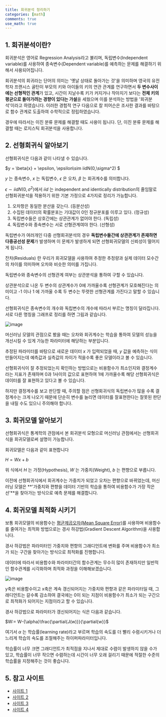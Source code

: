 ```yaml
---
title: 회귀분석 정리하기
categories: [math]
comments: true
use_math: true
---
```




## 1. 회귀분석이란?

회귀분석은 영어로 Regression Analysis라고 불리며, 독립변수(Independent variable)를 사용하여 종속변수(Dependent variable)를 예측하는 문제를 해결하기 위해서 사용되어집니다.

회귀분석의 회귀라는 단어의 의미는 '옛날 상태로 돌아가는 것'을 의미하며 영국의 유전학자 프랜시스 골턴이 부모의 키와 아이들의 키의 연관 관계를 연구하면서 **두 변수사이에는 선형적인 관계**가 있고, 시간이 지날수록 키가 커지거나 작아지기 보다는 **전체 키의 평균으로 돌아가려는 경향이 있다는 가설**을 세웠으며 이를 분석하는 방법을 '회귀분석'이라고 하였습니다. 이러한 경험적 연구 다음으로 칼 피어슨은 조사한 결과를 바탕으로 함수 관계로 도출하여 수학적으로 정립하였습니다.

경우에 따라서는 이진 분류 문제를 해결할 때도 사용이 됩니다. 단, 이진 분류 문제를 해결할 때는 로지스틱 회귀분석을 사용합니다.



## 2. 선형회귀식 알아보기

선형회귀식은 다음과 같이 나타낼 수 있습니다.

$y = \beta{x} + \epsilon, \epsilon\sim iidN(0,\sigma^2) $​​​

$y$​​​​ 는 종속변수, $x$​​​ 는 독립변수,  $\epsilon$​​​ 은 오차, $\beta$​​​ 는 회귀계수를 의미합니다. 

$\epsilon \sim iidN(0,\sigma^2)$​​​ 에서 $iid$ 는 independent and identically distribution의 줄임말로 선형회귀분석을 적용하기 위한 기본 가정으로 4가지로 정리가 가능합니다.

1. 오차항은 동일한 분산을 갖는다. (등분산성)
2. 수집된 데이터의 확률분포는 기대값이 0인 정규분포를 이루고 있다. (정규성)
3. 독립변수들은 상호간에는 상관관계가 없어야 한다. (독립성)
4. 독립변수와 종속변수는 서로 선형관계여야 한다. (선형성)

독립변수가 여러개인 다중 선형회귀분석의 경우 **독립변수들간에 상관관계가 존재하면 다중공선성 문제**가 발생하며 이 문제가 발생하게 되면 선형회귀모델의 신뢰성이 떨어지게 됩니다.

잔차(Residuals) 란 우리가 회귀모델을 사용하여 추정한 추정량과 실제 데이터 모수간의 차이를 의미하며 오차와 비슷한 의미를 가집니다.

독립변수와 종속변수의 선형관계 여부는 상관분석을 통하여 구할 수 있습니다.

상관분석으로 나온 두 변수의 상관계수가 0에 가까울수록 선형관계가 모호해진다는 의미이고 -1 이나 1 에 가까울 수록 두 변수는 뚜렷한 선형관계를 가진다고 말할 수 있습니다.

선형회귀식은 종속변수의 개수와 독립변수의 개수에 따라서 부르는 명칭이 달라집니다. 서로 다른 명칭을 그래프로 정리를 하면 그림과 같습니다.

![image](https://user-images.githubusercontent.com/51338268/138598075-07720ebb-0b4a-4e9b-ad76-ed4b93e503e7.png)

머신러닝 모델의 관점으로 봤을 때는 오차와 회귀계수는 학습을 통하여 모델의 성능을 개선시킬 수 있게 가능한 파라미터에 해당하는 부분입니다.

추정된 파라미터를 바탕으로 새로운 데이터 $x$ 가 입력되었을 때, $y$ 값을 예측하는 식이 만들어지는데 예측값과 실측값의 차이가 적을수록 좋은 모델이라고 볼 수 있습니다.

선형회귀식이 잘 추정되었는지 확인하는 방법으로는 비용함수가 최소인지와 결정계수라는 지표가 존재하며 0과 1사이의 값으로 표현하여 1에 가까울수록 해당 선형회귀식은 데이터를 잘 표현하고 있다고 볼 수 있습니다.

하지만 결정계수를 보고 판단할 때, 주의할 점은 선형회귀식의 독립변수가 많을 수록 결정계수는 크게 나오기 때문에 단순히 변수를 늘리면 데이터를 잘표현한다는 잘못된 판단을 내릴 수도 있으니 주의해야 합니다.



## 3. 회귀모델 알아보기

선형회귀식은 통계학의 관점에서 본 회귀분석 모형으로 머신러닝 관점에서는 선형회귀식을 회귀모델로써 설명이 가능합니다.

회귀모델은 다음과 같이 표현합니다

$H = Wx + b$

위 식에서 $H$ 는 가정(Hypothesis), $W$​ 는 가중치(Weight), $b$ 는 편향으로 부릅니다.

이전에 선형회귀식에서 회귀계수는 가중치가 되었고 오차는 편향으로 바뀌었는데, 머신러닝 모델은 **'가중치와 편향을 데이터 기반의 학습을 통하여 비용함수가 가장 작은 선'**을 찾아가는 방식으로 예측 문제를 해결합니다.



## 4. 회귀모델 최적화 시키기

보통 회귀모델의 비용함수는 [평균제곱오차(Mean Square Error)](https://sda96.github.io/2021-10/mse_var_bias)를 사용하며 비용함수를 줄여가는 최적화 방법으로는 경사 하강법(Gradient Descent Algorithm)을 사용합니다.

경사 하강법은 파라미터인 가중치와 편향의 그래디언트에 변화를 주며 비용함수가 최소가 되는 구간을 찾아가는 방식으로 최적화를 진행합니다.

데이터에 따라서 비용함수와 파라미터간의 함수관계는 무수히 많이 존재하지만 일반적인 함수관계를 시각화하며 최적화 과정을 이해해보겠습니다.

![image](https://user-images.githubusercontent.com/51338268/138600095-7f86c15c-c5ad-4cc9-a3a4-4ec45b12599a.png)

y축은 비용함수이고 x축은 계속 갱신되어지는 가중치와 편향과 같은 파라미터일 때, 그래디언트는 갈수록 감소하여 결국에는 0이 되는 지점이 비용함수가 최소가 되는 구간으로 최적화가 되어지는 지점이라고 할 수 있습니다.

경사 하강법으로 파라미터가 갱신되어지는 식은 다음과 같습니다.

$W:= W-{\alpha}\frac{\partial{J(w)}}{\partial{w}}$​​​​

여기서 $\alpha$ 는 학습률(learning rate)라고 부르며 학습의 속도를 더 빨리 수렴시키거나 더 느리게 학습의 속도를 조절해주는 하이퍼파라미터입니다.

학습률이 너무 크면 그래디언트가 최적점을 지나서 제대로 수렴이 발생하지 않을 수가 있고, 학습률이 너무 작으면 수렴하는데 시간이 너무 오래 걸리기 때문에 적절한 수준의 학습률을 지정해주는 것이 좋습니다.



## 5. 참고 사이트

- [사이트 1](https://thisisprogrammingworld.tistory.com/81)
- [사이트 2](https://ko.wikipedia.org/wiki/%ED%9A%8C%EA%B7%80_%EB%B6%84%EC%84%9D)
- [사이트 3](https://kkokkilkon.tistory.com/175)
- [사이트 4](https://lsh424.tistory.com/9)
